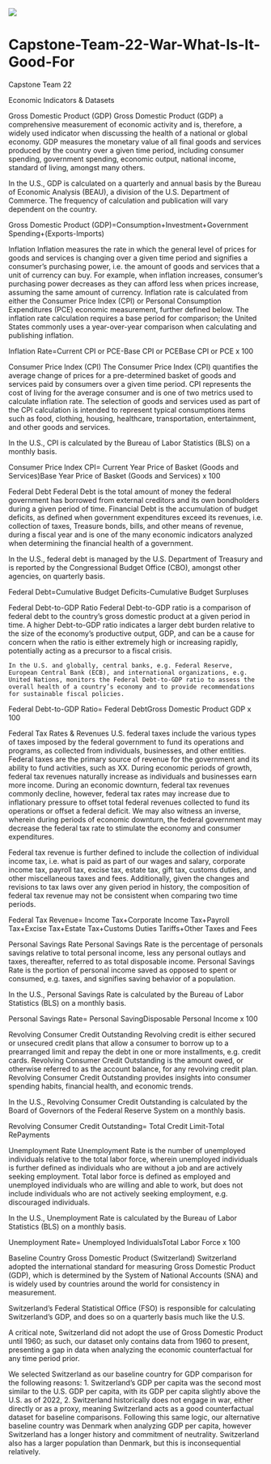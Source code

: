 ![](America.gif.gif)
# Capstone-Team-22-War-What-Is-It-Good-For
Capstone Team 22

Economic Indicators & Datasets

Gross Domestic Product (GDP)
Gross Domestic Product (GDP) a comprehensive measurement of economic activity and is, therefore, a widely used indicator when discussing the health of a national or global economy. GDP measures the monetary value of all final goods and services produced by the country over a given time period, including consumer spending, government spending, economic output, national income, standard of living, amongst many others. 

In the U.S., GDP is calculated on a quarterly and annual basis by the Bureau of Economic Analysis (BEAU), a division of the U.S. Department of Commerce. The frequency of calculation and publication will vary dependent on the country. 

Gross Domestic Product (GDP)=Consumption+Investment+Government Spending+(Exports-Imports)

Inflation
Inflation measures the rate in which the general level of prices for goods and services is changing over a given time period and signifies a consumer’s purchasing power, i.e. the amount of goods and services that a unit of currency can buy. For example, when inflation increases, consumer’s purchasing power decreases as they can afford less when prices increase, assuming the same amount of currency. 
Inflation rate is calculated from either the Consumer Price Index (CPI) or Personal Consumption Expenditures (PCE) economic measurement, further defined below. The inflation rate calculation requires a base period for comparison; the United States commonly uses a year-over-year comparison when calculating and publishing inflation. 

Inflation Rate=Current CPI or PCE-Base CPI or PCEBase CPI or PCE x 100

Consumer Price Index (CPI)
The Consumer Price Index (CPI) quantifies the average change of prices for a pre-determined basket of goods and services paid by consumers over a given time period. CPI represents the cost of living for the average consumer and is one of two metrics used to calculate inflation rate. The selection of goods and services used as part of the CPI calculation is intended to represent typical consumptions items such as food, clothing, housing, healthcare, transportation, entertainment, and other goods and services. 

In the U.S., CPI is calculated by the Bureau of Labor Statistics (BLS) on a monthly basis. 

Consumer Price Index CPI= Current Year Price of Basket (Goods and Services)Base Year Price of Basket (Goods and Services) x 100

Federal Debt
Federal Debt is the total amount of money the federal government has borrowed from external creditors and its own bondholders during a given period of time. Financial Debt is the accumulation of budget deficits, as defined when government expenditures exceed its revenues, i.e. collection of taxes, Treasure bonds, bills, and other means of revenue, during a fiscal year and is one of the many economic indicators analyzed when determining the financial health of a government. 

In the U.S., federal debt is managed by the U.S. Department of Treasury and is reported by the Congressional Budget Office (CBO), amongst other agencies, on quarterly basis.

Federal Debt=Cumulative Budget Deficits-Cumulative Budget Surpluses

Federal Debt-to-GDP Ratio
Federal Debt-to-GDP ratio is a comparison of federal debt to the country’s gross domestic product at a given period in time. A higher Debt-to-GDP ratio indicates a larger debt burden relative to the size of the economy’s productive output, GDP, and can be a cause for concern when the ratio is either extremely high or increasing rapidly, potentially acting as a precursor to a fiscal crisis.

	In the U.S. and globally, central banks, e.g. Federal Reserve, European Central Bank (ECB), and international organizations, e.g. United Nations, monitors the Federal Debt-to-GDP ratio to assess the overall health of a country’s economy and to provide recommendations for sustainable fiscal policies. 

Federal Debt-to-GDP Ratio= Federal DebtGross Domestic Product GDP x 100

Federal Tax Rates & Revenues
U.S. federal taxes include the various types of taxes imposed by the federal government to fund its operations and programs, as collected from individuals, businesses, and other entities. Federal taxes are the primary source of revenue for the government and its ability to fund activities, such as XX. During economic periods of growth, federal tax revenues naturally increase as individuals and businesses earn more income. During an economic downturn, federal tax revenues commonly decline, however, federal tax rates may increase due to inflationary pressure to offset total federal revenues collected to fund its operations or offset a federal deficit. We may also witness an inverse, wherein during periods of economic downturn, the federal government may decrease the federal tax rate to stimulate the economy and consumer expenditures.

Federal tax revenue is further defined to include the collection of individual income tax, i.e. what is paid as part of our wages and salary, corporate income tax, payroll tax, excise tax, estate tax, gift tax, customs duties, and other miscellaneous taxes and fees. Additionally, given the changes and revisions to tax laws over any given period in history, the composition of federal tax revenue may not be consistent when comparing two time periods. 

Federal Tax Revenue= Income Tax+Corporate Income Tax+Payroll Tax+Excise Tax+Estate Tax+Customs Duties Tariffs+Other Taxes and Fees

Personal Savings Rate
Personal Savings Rate is the percentage of personals savings relative to total personal income, less any personal outlays and taxes, thereafter, referred to as total disposable income. Personal Savings Rate is the portion of personal income saved as opposed to spent or consumed, e.g. taxes, and signifies saving behavior of a population. 

In the U.S., Personal Savings Rate is calculated by the Bureau of Labor Statistics (BLS) on a monthly basis. 

Personal Savings Rate= Personal SavingDisposable Personal Income x 100

Revolving Consumer Credit Outstanding
Revolving credit is either secured or unsecured credit plans that allow a consumer to borrow up to a prearranged limit and repay the debt in one or more installments, e.g. credit cards. Revolving Consumer Credit Outstanding is the amount owed, or otherwise referred to as the account balance, for any revolving credit plan. Revolving Consumer Credit Outstanding provides insights into consumer spending habits, financial health, and economic trends. 

In the U.S., Revolving Consumer Credit Outstanding is calculated by the Board of Governors of the Federal Reserve System on a monthly basis. 

Revolving Consumer Credit Outstanding= Total Credit Limit-Total RePayments

Unemployment Rate
Unemployment Rate is the number of unemployed individuals relative to the total labor force, wherein unemployed individuals is further defined as individuals who are without a job and are actively seeking employment. Total labor force is defined as employed and unemployed individuals who are willing and able to work, but does not include individuals who are not actively seeking employment, e.g. discouraged individuals.

In the U.S., Unemployment Rate is calculated by the Bureau of Labor Statistics (BLS) on a monthly basis. 

Unemployment Rate= Unemployed IndividualsTotal Labor Force x 100

Baseline Country Gross Domestic Product (Switzerland)
Switzerland adopted the international standard for measuring Gross Domestic Product (GDP), which is determined by the System of National Accounts (SNA) and is widely used by countries around the world for consistency in measurement. 

Switzerland’s Federal Statistical Office (FSO) is responsible for calculating Switzerland’s GDP, and does so on a quarterly basis much like the U.S. 

A critical note, Switzerland did not adopt the use of Gross Domestic Product until 1960; as such, our dataset only contains data from 1960 to present, presenting a gap in data when analyzing the economic counterfactual for any time period prior. 

We selected Switzerland as our baseline country for GDP comparison for the following reasons: 1. Switzerland’s GDP per capita was the second most similar to the U.S. GDP per capita, with its GDP per capita slightly above the U.S. as of 2022, 2. Switzerland historically does not engage in war, either directly or as a proxy, meaning Switzerland acts as a good counterfactual dataset for baseline comparisons. Following this same logic, our alternative baseline country was Denmark when analyzing GDP per capita, however Switzerland has a longer history and commitment of neutrality. Switzerland also has a larger population than Denmark, but this is inconsequential relatively. 
